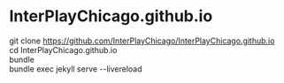# InterPlayChicago.github.io  
git clone https://github.com/InterPlayChicago/InterPlayChicago.github.io  
cd InterPlayChicago.github.io  
bundle  
bundle exec jekyll serve --livereload  
